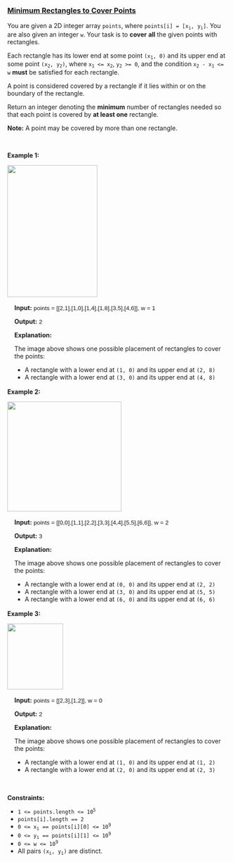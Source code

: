 ### [Minimum Rectangles to Cover Points](https://leetcode.com/problems/minimum-rectangles-to-cover-points)

<p>You are given a 2D integer array <code>points</code>, where <code>points[i] = [x<sub>i</sub>, y<sub>i</sub>]</code>. You are also given an integer <code>w</code>. Your task is to <strong>cover</strong> <strong>all</strong> the given points with rectangles.</p>

<p>Each rectangle has its lower end at some point <code>(x<sub>1</sub>, 0)</code> and its upper end at some point <code>(x<sub>2</sub>, y<sub>2</sub>)</code>, where <code>x<sub>1</sub> &lt;= x<sub>2</sub></code>, <code>y<sub>2</sub> &gt;= 0</code>, and the condition <code>x<sub>2</sub> - x<sub>1</sub> &lt;= w</code> <strong>must</strong> be satisfied for each rectangle.</p>

<p>A point is considered covered by a rectangle if it lies within or on the boundary of the rectangle.</p>

<p>Return an integer denoting the <strong>minimum</strong> number of rectangles needed so that each point is covered by <strong>at least one</strong> rectangle<em>.</em></p>

<p><strong>Note:</strong> A point may be covered by more than one rectangle.</p>

<p>&nbsp;</p>
<p><strong class="example">Example 1:</strong></p>

<p><img alt="" src="https://assets.leetcode.com/uploads/2024/03/04/screenshot-from-2024-03-04-20-33-05.png" style="width: 205px; height: 300px;" /></p>

<div class="example-block" style="
    border-color: var(--border-tertiary);
    border-left-width: 2px;
    color: var(--text-secondary);
    font-size: .875rem;
    margin-bottom: 1rem;
    margin-top: 1rem;
    overflow: visible;
    padding-left: 1rem;
">
<p><strong>Input:</strong> <span class="example-io" style="
    font-family: Menlo,sans-serif;
    font-size: 0.85rem;
">points = [[2,1],[1,0],[1,4],[1,8],[3,5],[4,6]], w = 1</span></p>

<p><strong>Output:</strong> <span class="example-io" style="
    font-family: Menlo,sans-serif;
    font-size: 0.85rem;
">2</span></p>

<p><strong>Explanation: </strong></p>

<p>The image above shows one possible placement of rectangles to cover the points:</p>

<ul>
	<li>A rectangle with a lower end at <code>(1, 0)</code> and its upper end at <code>(2, 8)</code></li>
	<li>A rectangle with a lower end at <code>(3, 0)</code> and its upper end at <code>(4, 8)</code></li>
</ul>
</div>

<p><strong class="example">Example 2:</strong></p>

<p><img alt="" src="https://assets.leetcode.com/uploads/2024/03/04/screenshot-from-2024-03-04-18-59-12.png" style="width: 260px; height: 250px;" /></p>

<div class="example-block" style="
    border-color: var(--border-tertiary);
    border-left-width: 2px;
    color: var(--text-secondary);
    font-size: .875rem;
    margin-bottom: 1rem;
    margin-top: 1rem;
    overflow: visible;
    padding-left: 1rem;
">
<p><strong>Input:</strong> <span class="example-io" style="
    font-family: Menlo,sans-serif;
    font-size: 0.85rem;
">points = [[0,0],[1,1],[2,2],[3,3],[4,4],[5,5],[6,6]], w = 2</span></p>

<p><strong>Output:</strong> <span class="example-io" style="
    font-family: Menlo,sans-serif;
    font-size: 0.85rem;
">3</span></p>

<p><strong>Explanation: </strong></p>

<p>The image above shows one possible placement of rectangles to cover the points:</p>

<ul>
	<li>A rectangle with a lower end at <code>(0, 0)</code> and its upper end at <code>(2, 2)</code></li>
	<li>A rectangle with a lower end at <code>(3, 0)</code> and its upper end at <code>(5, 5)</code></li>
	<li>A rectangle with a lower end at <code>(6, 0)</code> and its upper end at <code>(6, 6)</code></li>
</ul>
</div>

<p><strong class="example">Example 3:</strong></p>

<p><img alt="" src="https://assets.leetcode.com/uploads/2024/03/04/screenshot-from-2024-03-04-20-24-03.png" style="height: 150px; width: 127px;" /></p>

<div class="example-block" style="
    border-color: var(--border-tertiary);
    border-left-width: 2px;
    color: var(--text-secondary);
    font-size: .875rem;
    margin-bottom: 1rem;
    margin-top: 1rem;
    overflow: visible;
    padding-left: 1rem;
">
<p><strong>Input:</strong> <span class="example-io" style="
    font-family: Menlo,sans-serif;
    font-size: 0.85rem;
">points = [[2,3],[1,2]], w = 0</span></p>

<p><strong>Output:</strong> <span class="example-io" style="
    font-family: Menlo,sans-serif;
    font-size: 0.85rem;
">2</span></p>

<p><strong>Explanation: </strong></p>

<p>The image above shows one possible placement of rectangles to cover the points:</p>

<ul>
	<li>A rectangle with a lower end at <code>(1, 0)</code> and its upper end at <code>(1, 2)</code></li>
	<li>A rectangle with a lower end at <code>(2, 0)</code> and its upper end at <code>(2, 3)</code></li>
</ul>
</div>

<p>&nbsp;</p>
<p><strong>Constraints:</strong></p>

<ul>
	<li><code>1 &lt;= points.length &lt;= 10<sup>5</sup></code></li>
	<li><code>points[i].length == 2</code></li>
	<li><code>0 &lt;= x<sub>i</sub> == points[i][0] &lt;= 10<sup>9</sup></code></li>
	<li><code>0 &lt;= y<sub>i</sub> == points[i][1] &lt;= 10<sup>9</sup></code></li>
	<li><code>0 &lt;= w &lt;= 10<sup>9</sup></code></li>
	<li>All pairs <code>(x<sub>i</sub>, y<sub>i</sub>)</code> are distinct.</li>
</ul>
